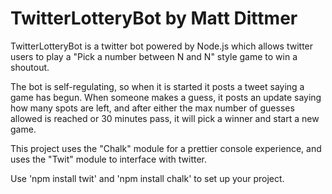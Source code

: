 # TwitterLotteryBot by Matt Dittmer

TwitterLotteryBot is a twitter bot powered by Node.js which allows twitter
users to play a "Pick a number between N and N" style game to win a shoutout.

The bot is self-regulating, so when it is started it posts a tweet saying
a game has begun. When someone makes a guess, it posts an update saying
how many spots are left, and after either the max number of guesses allowed
is reached or 30 minutes pass, it will pick a winner and start a new game.

This project uses the "Chalk" module for a prettier console experience,
and uses the "Twit" module to interface with twitter.

Use 'npm install twit' and 'npm install chalk' to set up your project.


